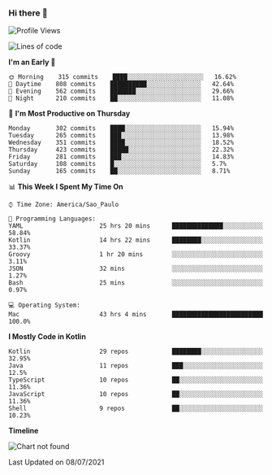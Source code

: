 ### Hi there 👋

<!--
**fernandonogueira/fernandonogueira** is a ✨ _special_ ✨ repository because its `README.md` (this file) appears on your GitHub profile.

Here are some ideas to get you started:

- 🔭 I’m currently working on ...
- 🌱 I’m currently learning ...
- 👯 I’m looking to collaborate on ...
- 🤔 I’m looking for help with ...
- 💬 Ask me about ...
- 📫 How to reach me: ...
- 😄 Pronouns: ...
- ⚡ Fun fact: ...
-->

<!--START_SECTION:waka-->
![Profile Views](http://img.shields.io/badge/Profile%20Views-18-blue)

![Lines of code](https://img.shields.io/badge/From%20Hello%20World%20I%27ve%20Written-458922%20lines%20of%20code-blue)

**I'm an Early 🐤** 

```text
🌞 Morning    315 commits    ████░░░░░░░░░░░░░░░░░░░░░   16.62% 
🌆 Daytime    808 commits    ██████████░░░░░░░░░░░░░░░   42.64% 
🌃 Evening    562 commits    ███████░░░░░░░░░░░░░░░░░░   29.66% 
🌙 Night      210 commits    ██░░░░░░░░░░░░░░░░░░░░░░░   11.08%

```
📅 **I'm Most Productive on Thursday** 

```text
Monday       302 commits    ████░░░░░░░░░░░░░░░░░░░░░   15.94% 
Tuesday      265 commits    ███░░░░░░░░░░░░░░░░░░░░░░   13.98% 
Wednesday    351 commits    ████░░░░░░░░░░░░░░░░░░░░░   18.52% 
Thursday     423 commits    █████░░░░░░░░░░░░░░░░░░░░   22.32% 
Friday       281 commits    ███░░░░░░░░░░░░░░░░░░░░░░   14.83% 
Saturday     108 commits    █░░░░░░░░░░░░░░░░░░░░░░░░   5.7% 
Sunday       165 commits    ██░░░░░░░░░░░░░░░░░░░░░░░   8.71%

```


📊 **This Week I Spent My Time On** 

```text
⌚︎ Time Zone: America/Sao_Paulo

💬 Programming Languages: 
YAML                     25 hrs 20 mins      ██████████████░░░░░░░░░░░   58.84% 
Kotlin                   14 hrs 22 mins      ████████░░░░░░░░░░░░░░░░░   33.37% 
Groovy                   1 hr 20 mins        ░░░░░░░░░░░░░░░░░░░░░░░░░   3.11% 
JSON                     32 mins             ░░░░░░░░░░░░░░░░░░░░░░░░░   1.27% 
Bash                     25 mins             ░░░░░░░░░░░░░░░░░░░░░░░░░   0.97%

💻 Operating System: 
Mac                      43 hrs 4 mins       █████████████████████████   100.0%

```

**I Mostly Code in Kotlin** 

```text
Kotlin                   29 repos            ████████░░░░░░░░░░░░░░░░░   32.95% 
Java                     11 repos            ███░░░░░░░░░░░░░░░░░░░░░░   12.5% 
TypeScript               10 repos            ██░░░░░░░░░░░░░░░░░░░░░░░   11.36% 
JavaScript               10 repos            ██░░░░░░░░░░░░░░░░░░░░░░░   11.36% 
Shell                    9 repos             ██░░░░░░░░░░░░░░░░░░░░░░░   10.23%

```


**Timeline**

![Chart not found](https://raw.githubusercontent.com/fernandonogueira/fernandonogueira/master/charts/bar_graph.png) 


 Last Updated on 08/07/2021
<!--END_SECTION:waka-->
